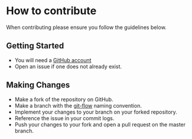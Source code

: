 # How to contribute

When contributing please ensure you follow the guidelines below.

## Getting Started

* You will need a [GitHub account](https://github.com/signup/free)
* Open an issue if one does not already exist.

## Making Changes

* Make a fork of the repository on GitHub.
* Make a branch with the [git-flow](http://nvie.com/posts/a-successful-git-branching-model/) naming convention.
* Implement your changes to your branch on your forked repository.
* Reference the issue in your commit logs.
* Push your changes to your fork and open a pull request on the master branch.
